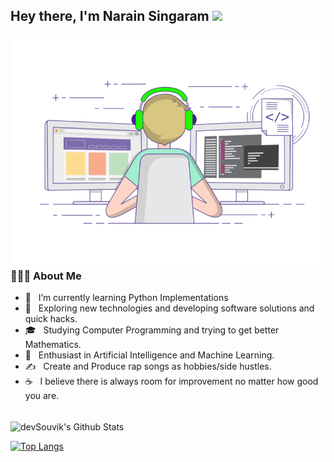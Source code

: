 <h2> Hey there, I'm Narain Singaram <img src="https://github.com/souvikguria98/souvikguria98/blob/master/Hi.gif" width="25"></h2>
<img align="right" alt="GIF" src="https://raw.githubusercontent.com/devSouvik/devSouvik/master/gif3.gif" width="500"/>

<h3> 👨🏻‍💻 About Me </h3>

- 🔭 &nbsp; I’m currently learning Python Implementations
- 🤔 &nbsp; Exploring new technologies and developing software solutions and quick hacks.
- 🎓 &nbsp; Studying Computer Programming and trying to get better Mathematics.
- 🌱 &nbsp; Enthusiast in Artificial Intelligence and Machine Learning.
- ✍️ &nbsp; Create and Produce rap songs as hobbies/side hustles.
- ☕ &nbsp; I believe there is always room for improvement no matter how good you are.

<br>

<img align="center" src="https://github-readme-stats.vercel.app/api?username=Narain-Singaram&include_all_commits=true&count_private=true&show_icons=true&line_height=20&title_color=7A7ADB&icon_color=2234AE&text_color=D3D3D3&bg_color=0,000000,130F40" alt="devSouvik's Github Stats">

</br>

[![Top Langs](https://github-readme-stats.vercel.app/api/top-langs/?username=Narain-Singaram&layout=compact&text_color=daf7dc&bg_color=151515)](https://github.com/Narain-Singaram/github-readme-stats)
